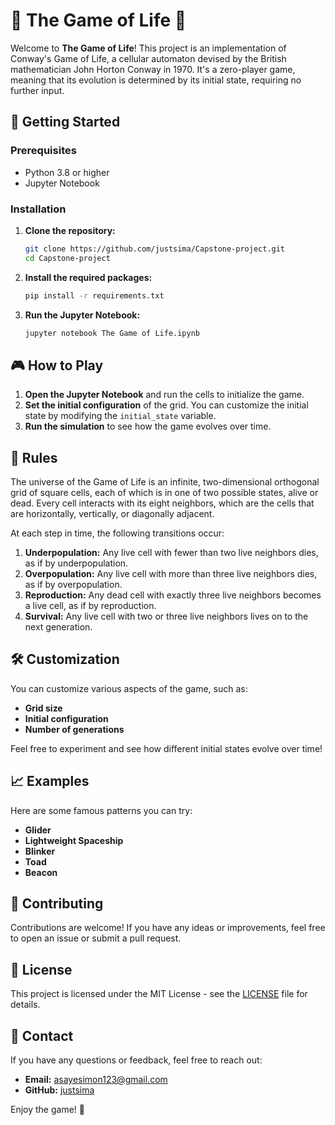 # 🌟 The Game of Life 🌟

Welcome to **The Game of Life**! This project is an implementation of Conway's Game of Life, a cellular automaton devised by the British mathematician John Horton Conway in 1970. It's a zero-player game, meaning that its evolution is determined by its initial state, requiring no further input.

## 🚀 Getting Started

### Prerequisites

- Python 3.8 or higher
- Jupyter Notebook

### Installation

1. **Clone the repository:**

    ```bash
    git clone https://github.com/justsima/Capstone-project.git
    cd Capstone-project
    ```

2. **Install the required packages:**

    ```bash
    pip install -r requirements.txt
    ```

3. **Run the Jupyter Notebook:**

    ```bash
    jupyter notebook The Game of Life.ipynb
    ```

## 🎮 How to Play

1. **Open the Jupyter Notebook** and run the cells to initialize the game.
2. **Set the initial configuration** of the grid. You can customize the initial state by modifying the `initial_state` variable.
3. **Run the simulation** to see how the game evolves over time.

## 📜 Rules

The universe of the Game of Life is an infinite, two-dimensional orthogonal grid of square cells, each of which is in one of two possible states, alive or dead. Every cell interacts with its eight neighbors, which are the cells that are horizontally, vertically, or diagonally adjacent.

At each step in time, the following transitions occur:

1. **Underpopulation:** Any live cell with fewer than two live neighbors dies, as if by underpopulation.
2. **Overpopulation:** Any live cell with more than three live neighbors dies, as if by overpopulation.
3. **Reproduction:** Any dead cell with exactly three live neighbors becomes a live cell, as if by reproduction.
4. **Survival:** Any live cell with two or three live neighbors lives on to the next generation.

## 🛠️ Customization

You can customize various aspects of the game, such as:

- **Grid size**
- **Initial configuration**
- **Number of generations**

Feel free to experiment and see how different initial states evolve over time!

## 📈 Examples

Here are some famous patterns you can try:

- **Glider**
- **Lightweight Spaceship**
- **Blinker**
- **Toad**
- **Beacon**

## 🤝 Contributing

Contributions are welcome! If you have any ideas or improvements, feel free to open an issue or submit a pull request.

## 📄 License

This project is licensed under the MIT License - see the [LICENSE](LICENSE) file for details.

## 📧 Contact

If you have any questions or feedback, feel free to reach out:

- **Email:** asayesimon123@gmail.com
- **GitHub:** [justsima](https://github.com/justsima)

Enjoy the game! 🎉